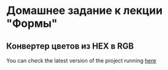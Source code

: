 # Домашнее задание к лекции "Формы"

## Конвертер цветов из HEX в RGB

You can check the latest version of the project running [here](https://darkelf2233.github.io/ra-hw4_1)